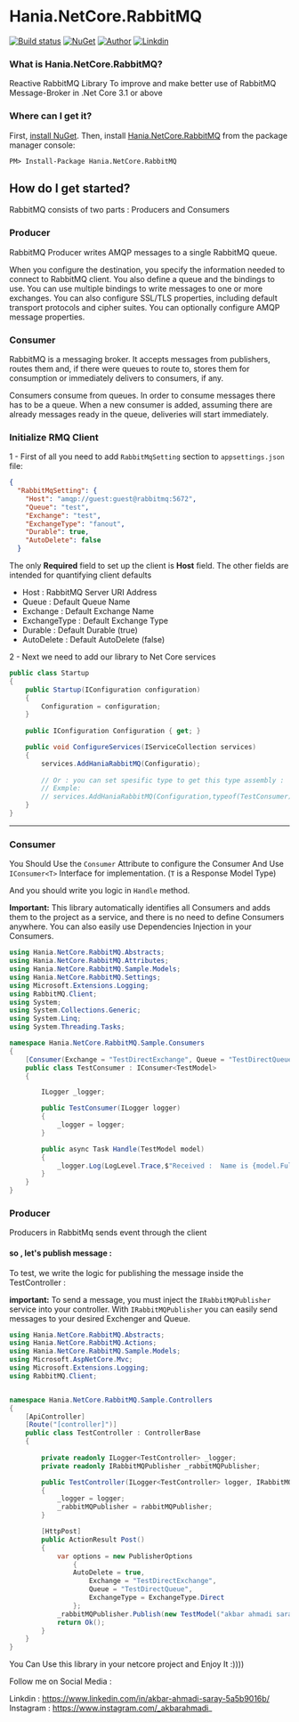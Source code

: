 # Hania.NetCore.RabbitMQ

[![Build status](https://ci.appveyor.com/api/projects/status/q261l3sbokafmx1o/branch/master?svg=true)](https://www.nuget.org/packages/Hania.AutoIncluder/)
[![NuGet](http://img.shields.io/nuget/v/Hania.NetCore.RabbitMQ.svg)](https://www.nuget.org/packages/Hania.NetCore.RabbitMQ/)
[![Author](https://img.shields.io/badge/Author-Akbar%20Ahmadi%20Saray-brightgreen.svg)](https://www.nuget.org/packages/Hania.NetCore.RabbitMQ/)
[![Linkdin](https://img.shields.io/badge/Linkdin-Akbar%20Ahmadi%20Saray-orange.svg)](https://www.linkedin.com/in/akbar-ahmadi-saray-5a5b9016b/)


### What is Hania.NetCore.RabbitMQ?

Reactive RabbitMQ Library To improve and make better use of RabbitMQ Message-Broker in .Net Core 3.1 or above

### Where can I get it?

First, [install NuGet](http://docs.nuget.org/docs/start-here/installing-nuget). Then, install [Hania.NetCore.RabbitMQ](https://www.nuget.org/packages/Hania.NetCore.RabbitMQ/) from the package manager console:

```
PM> Install-Package Hania.NetCore.RabbitMQ
```


## How do I get started?
RabbitMQ consists of two parts : Producers and Consumers
### Producer
RabbitMQ Producer writes AMQP messages to a single RabbitMQ queue.

When you configure the destination, you specify the information needed to connect to RabbitMQ client. You also define a queue and the bindings to use. You can use multiple bindings to write messages to one or more exchanges. You can also configure SSL/TLS properties, including default transport protocols and cipher suites. You can optionally configure AMQP message properties.

### Consumer
RabbitMQ is a messaging broker. It accepts messages from publishers, routes them and, if there were queues to route to, stores them for consumption or immediately delivers to consumers, if any.

Consumers consume from queues. In order to consume messages there has to be a queue. When a new consumer is added, assuming there are already messages ready in the queue, deliveries will start immediately.

### Initialize RMQ Client
1 - First of all you need to add `RabbitMqSetting` section to `appsettings.json` file:

```json
{
  "RabbitMqSetting": {
    "Host": "amqp://guest:guest@rabbitmq:5672",
    "Queue": "test",
    "Exchange": "test",
    "ExchangeType": "fanout",
    "Durable": true,
    "AutoDelete": false
  }
```
The only **Required** field to set up the client is **Host** field. The other fields are intended for quantifying client defaults

- Host : RabbitMQ Server URI Address
- Queue : Default Queue Name
- Exchange : Default Exchange Name
- ExchangeType :  Default Exchange Type
- Durable : Default Durable (true)
- AutoDelete : Default AutoDelete (false)



2 - Next we need to add our library to Net Core services
```csharp
public class Startup
{
    public Startup(IConfiguration configuration)
    {
        Configuration = configuration;
    }
        
    public IConfiguration Configuration { get; }

    public void ConfigureServices(IServiceCollection services)
    {
        services.AddHaniaRabbitMQ(Configuratio);
        
        // Or : you can set spesific type to get this type assembly : 
        // Exmple: 
        // services.AddHaniaRabbitMQ(Configuration,typeof(TestConsumer));
    }
}
```

------------

### Consumer
You Should Use the `Consumer` Attribute to configure the Consumer
And Use `IConsumer<T>` Interface for implementation. (`T` is a Response Model Type)

And you should write you logic in `Handle` method.

**Important:**
This library automatically identifies all Consumers and adds them to the project as a service, and there is no need to define Consumers anywhere. You can also easily use Dependencies Injection in your Consumers. 

```csharp
using Hania.NetCore.RabbitMQ.Abstracts;
using Hania.NetCore.RabbitMQ.Attributes;
using Hania.NetCore.RabbitMQ.Sample.Models;
using Hania.NetCore.RabbitMQ.Settings;
using Microsoft.Extensions.Logging;
using RabbitMQ.Client;
using System;
using System.Collections.Generic;
using System.Linq;
using System.Threading.Tasks;

namespace Hania.NetCore.RabbitMQ.Sample.Consumers
{
    [Consumer(Exchange = "TestDirectExchange", Queue = "TestDirectQueue", ExchangeType = ExchangeType.Direct ,AutoDelete =true)]
    public class TestConsumer : IConsumer<TestModel>
    {

        ILogger _logger;

        public TestConsumer(ILogger logger)
        {
            _logger = logger;
        }

        public async Task Handle(TestModel model)
        {
            _logger.Log(LogLevel.Trace,$"Received :  Name is {model.FullName}");
        }
    }
}


```

### Producer
Producers in RabbitMq sends event through the  client
#### so , let's publish message :
To test, we write the logic for publishing the message inside the TestController :

**important:**
To send a message, you must inject the `IRabbitMQPublisher` service into your controller.
With `IRabbitMQPublisher` you can easily send messages to your desired Exchenger and Queue. 

```csharp
using Hania.NetCore.RabbitMQ.Abstracts;
using Hania.NetCore.RabbitMQ.Actions;
using Hania.NetCore.RabbitMQ.Sample.Models;
using Microsoft.AspNetCore.Mvc;
using Microsoft.Extensions.Logging;
using RabbitMQ.Client;


namespace Hania.NetCore.RabbitMQ.Sample.Controllers
{
    [ApiController]
    [Route("[controller]")]
    public class TestController : ControllerBase
    {
      
        private readonly ILogger<TestController> _logger;
        private readonly IRabbitMQPublisher _rabbitMQPublisher;

        public TestController(ILogger<TestController> logger, IRabbitMQPublisher rabbitMQPublisher)
        {
            _logger = logger;
            _rabbitMQPublisher = rabbitMQPublisher;
        }

        [HttpPost]
        public ActionResult Post()
        {
            var options = new PublisherOptions
                {
                AutoDelete = true,
                    Exchange = "TestDirectExchange",
                    Queue = "TestDirectQueue",
                    ExchangeType = ExchangeType.Direct
                };
            _rabbitMQPublisher.Publish(new TestModel("akbar ahmadi saray"),options);
            return Ok();
        }
    }
}

```


You Can Use this library in your netcore project and
Enjoy It :))))

Follow me on Social Media : 

Linkdin : https://www.linkedin.com/in/akbar-ahmadi-saray-5a5b9016b/
Instagram : https://www.instagram.com/_akbarahmadi_


